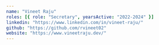 ```yaml
---
name: "Vineet Raju"
roles: [{ role: "Secretary", yearsActive: "2022-2024" }]
linkedin: "https://www.linkedin.com/in/vineet-raju/"
github: "https://github.com/rvineet02"
website: "https://www.vineetraju.dev/"
---
```

